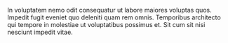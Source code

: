 In voluptatem nemo odit consequatur ut labore maiores voluptas quos. Impedit fugit eveniet quo deleniti quam rem omnis. Temporibus architecto qui tempore in molestiae ut voluptatibus possimus et. Sit cum sit nisi nesciunt impedit vitae.